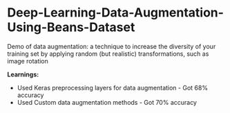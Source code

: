 # Deep-Learning-Data-Augmentation-Using-Beans-Dataset
Demo of data augmentation: a technique to increase the diversity of your training set by applying random (but realistic) transformations, such as image rotation

**Learnings:**
* Used Keras preprocessing layers for data augmentation - Got 68% accuracy
* Used Custom data augmentation methods - Got 70% accuracy
